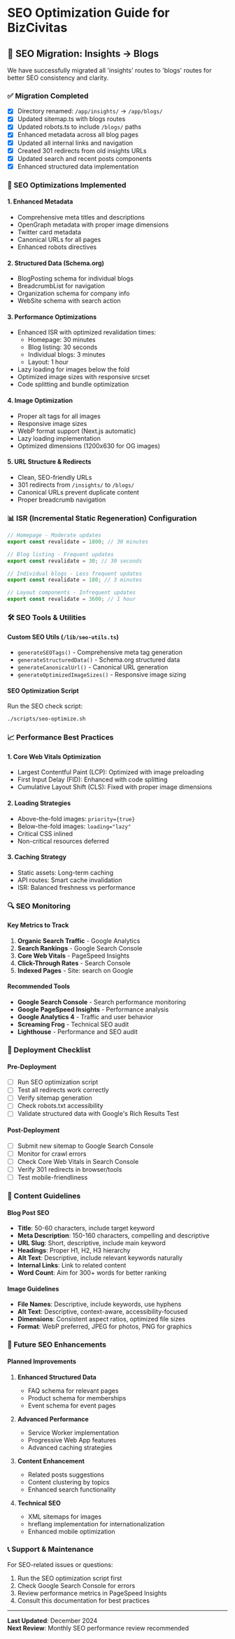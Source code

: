 # SEO Optimization Guide for BizCivitas

## 🎯 SEO Migration: Insights → Blogs

We have successfully migrated all 'insights' routes to 'blogs' routes for better SEO consistency and clarity.

### ✅ Migration Completed

- [x] Directory renamed: `/app/insights/` → `/app/blogs/`
- [x] Updated sitemap.ts with blogs routes
- [x] Updated robots.ts to include `/blogs/` paths
- [x] Enhanced metadata across all blog pages
- [x] Updated all internal links and navigation
- [x] Created 301 redirects from old insights URLs
- [x] Updated search and recent posts components
- [x] Enhanced structured data implementation

### 🔧 SEO Optimizations Implemented

#### 1. **Enhanced Metadata**
- Comprehensive meta titles and descriptions
- OpenGraph metadata with proper image dimensions
- Twitter card metadata
- Canonical URLs for all pages
- Enhanced robots directives

#### 2. **Structured Data (Schema.org)**
- BlogPosting schema for individual blogs
- BreadcrumbList for navigation
- Organization schema for company info
- WebSite schema with search action

#### 3. **Performance Optimizations**
- Enhanced ISR with optimized revalidation times:
  - Homepage: 30 minutes
  - Blog listing: 30 seconds  
  - Individual blogs: 3 minutes
  - Layout: 1 hour
- Lazy loading for images below the fold
- Optimized image sizes with responsive srcset
- Code splitting and bundle optimization

#### 4. **Image Optimization**
- Proper alt tags for all images
- Responsive image sizes
- WebP format support (Next.js automatic)
- Lazy loading implementation
- Optimized dimensions (1200x630 for OG images)

#### 5. **URL Structure & Redirects**
- Clean, SEO-friendly URLs
- 301 redirects from `/insights/` to `/blogs/`
- Canonical URLs prevent duplicate content
- Proper breadcrumb navigation

### 📊 ISR (Incremental Static Regeneration) Configuration

```typescript
// Homepage - Moderate updates
export const revalidate = 1800; // 30 minutes

// Blog listing - Frequent updates
export const revalidate = 30; // 30 seconds

// Individual blogs - Less frequent updates
export const revalidate = 180; // 3 minutes

// Layout components - Infrequent updates
export const revalidate = 3600; // 1 hour
```

### 🛠️ SEO Tools & Utilities

#### Custom SEO Utils (`/lib/seo-utils.ts`)
- `generateSEOTags()` - Comprehensive meta tag generation
- `generateStructuredData()` - Schema.org structured data
- `generateCanonicalUrl()` - Canonical URL generation
- `generateOptimizedImageSizes()` - Responsive image sizing

#### SEO Optimization Script
Run the SEO check script:
```bash
./scripts/seo-optimize.sh
```

### 📈 Performance Best Practices

#### 1. **Core Web Vitals Optimization**
- Largest Contentful Paint (LCP): Optimized with image preloading
- First Input Delay (FID): Enhanced with code splitting
- Cumulative Layout Shift (CLS): Fixed with proper image dimensions

#### 2. **Loading Strategies**
- Above-the-fold images: `priority={true}`
- Below-the-fold images: `loading="lazy"`
- Critical CSS inlined
- Non-critical resources deferred

#### 3. **Caching Strategy**
- Static assets: Long-term caching
- API routes: Smart cache invalidation
- ISR: Balanced freshness vs performance

### 🔍 SEO Monitoring

#### Key Metrics to Track
1. **Organic Search Traffic** - Google Analytics
2. **Search Rankings** - Google Search Console
3. **Core Web Vitals** - PageSpeed Insights
4. **Click-Through Rates** - Search Console
5. **Indexed Pages** - Site: search on Google

#### Recommended Tools
- **Google Search Console** - Search performance monitoring
- **Google PageSpeed Insights** - Performance analysis
- **Google Analytics 4** - Traffic and user behavior
- **Screaming Frog** - Technical SEO audit
- **Lighthouse** - Performance and SEO audit

### 🚀 Deployment Checklist

#### Pre-Deployment
- [ ] Run SEO optimization script
- [ ] Test all redirects work correctly
- [ ] Verify sitemap generation
- [ ] Check robots.txt accessibility
- [ ] Validate structured data with Google's Rich Results Test

#### Post-Deployment
- [ ] Submit new sitemap to Google Search Console
- [ ] Monitor for crawl errors
- [ ] Check Core Web Vitals in Search Console
- [ ] Verify 301 redirects in browser/tools
- [ ] Test mobile-friendliness

### 📝 Content Guidelines

#### Blog Post SEO
- **Title**: 50-60 characters, include target keyword
- **Meta Description**: 150-160 characters, compelling and descriptive
- **URL Slug**: Short, descriptive, include main keyword
- **Headings**: Proper H1, H2, H3 hierarchy
- **Alt Text**: Descriptive, include relevant keywords naturally
- **Internal Links**: Link to related content
- **Word Count**: Aim for 300+ words for better ranking

#### Image Guidelines
- **File Names**: Descriptive, include keywords, use hyphens
- **Alt Text**: Descriptive, context-aware, accessibility-focused
- **Dimensions**: Consistent aspect ratios, optimized file sizes
- **Format**: WebP preferred, JPEG for photos, PNG for graphics

### 🎯 Future SEO Enhancements

#### Planned Improvements
1. **Enhanced Structured Data**
   - FAQ schema for relevant pages
   - Product schema for memberships
   - Event schema for event pages

2. **Advanced Performance**
   - Service Worker implementation
   - Progressive Web App features
   - Advanced caching strategies

3. **Content Enhancement**
   - Related posts suggestions
   - Content clustering by topics
   - Enhanced search functionality

4. **Technical SEO**
   - XML sitemaps for images
   - hreflang implementation for internationalization
   - Enhanced mobile optimization

### 📞 Support & Maintenance

For SEO-related issues or questions:
1. Run the SEO optimization script first
2. Check Google Search Console for errors
3. Review performance metrics in PageSpeed Insights
4. Consult this documentation for best practices

---

**Last Updated**: December 2024  
**Next Review**: Monthly SEO performance review recommended
